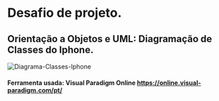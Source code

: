 # Desafio de projeto.
## Orientação a Objetos e UML: Diagramação de Classes do Iphone.
![Diagrama-Classes-Iphone ](https://github.com/SilvioRC/Desafio-Diagrama-de-Classes-Iphone/assets/70579689/1395469c-8f26-4bfb-9f20-c8deeec09541)
#### Ferramenta usada: Visual Paradigm Online https://online.visual-paradigm.com/pt/
